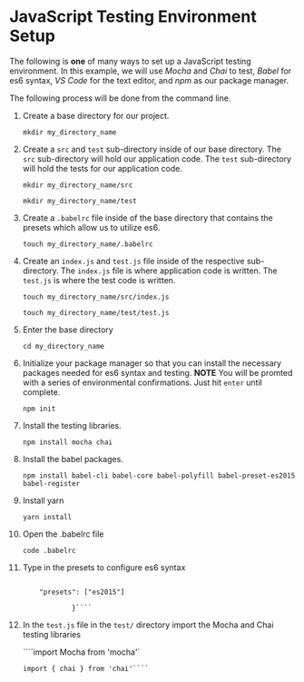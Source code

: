 # JavaScript Testing Environment Setup

The following is **one** of many ways to set up a JavaScript testing environment. In this example, we will use _Mocha_ and _Chai_ to test, _Babel_ for es6 syntax, _VS_ _Code_ for the text editor, and _npm_ as our package manager.

The following process will be done from the command line.

1. Create a base directory for our project.

    ```mkdir my_directory_name```

2. Create a `src` and `test` sub-directory inside of our base directory. The `src` sub-directory will hold our application code. The `test` sub-directory will hold the tests for our application code.

    ```mkdir my_directory_name/src```

    ```mkdir my_directory_name/test```

3. Create a `.babelrc` file inside of the base directory that contains the presets which allow us to utilize es6.

    ```touch my_directory_name/.babelrc```

4. Create an `index.js` and `test.js` file inside of the respective sub-directory. The `index.js` file is where application code is written. The `test.js` is where the test code is written.

    ```touch my_directory_name/src/index.js```

    ```touch my_directory_name/test/test.js```

5. Enter the base directory

    ```cd my_directory_name```

6. Initialize your package manager so that you can install the necessary packages needed for es6 syntax and testing. **NOTE** You will be promted with a series of environmental confirmations. Just hit `enter` until complete.

    ```npm init```

7. Install the testing libraries.

    ```npm install mocha chai``` 

8. Install the babel packages.

    ```npm install babel-cli babel-core babel-polyfill babel-preset-es2015 babel-register```

9. Install yarn

   ```yarn install```

10. Open the .babelrc file

    ```code .babelrc```

11. Type in the presets to configure es6 syntax

    ````{

        "presets": ["es2015"]

                }````

12. In the `test.js` file in the `test/` directory import the Mocha and Chai testing libraries

    ````import Mocha from 'mocha'`

        import { chai } from 'chai'````


